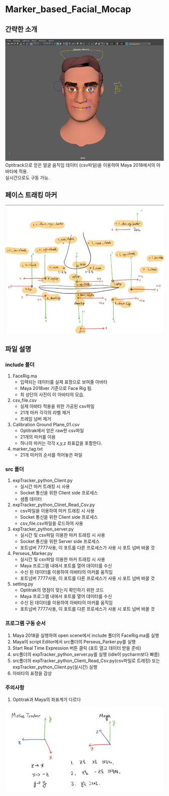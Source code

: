 # Marker_based_Facial_Mocap

## 간략한 소개
![Perseus](./images/Perseus.png)
Optitrack으로 얻은 얼굴 움직임 데이터 (csv파일)을 이용하여 Maya 2018에서의 아바타에 적용. <br>
실시간으로도 구동 가능. <br>

## 페이스 트래킹 마커
![marker_position](./images/marker_position.png.jpg)

## 파일 설명
### include 폴더
<ol>
    <li>FaceRig.ma
        <ul>
            <li>입력되는 데이터를 실제 표정으로 보여줄 아바타</li>
            <li>Maya 2018ver 기준으로 Face Rig 됨.</li>
            <li>최 상단의 사진이 이 아바타의 모습.</li>
        </ul>
    </li>
    <li>csv_file.csv
        <ul>
            <li>실제 아바타 적용을 위한 가공된 csv파일</li>
            <li>21개 마커 각각의 라벨 제거</li>
            <li>프레임 넘버 제거</li>
        </ul>
    </li>
    <li>Calibration Ground Plane_01.csv
        <ul>
            <li>Optitrak에서 얻은 raw한 csv파일</li>
            <li>21개의 마커를 이용</li>
            <li>하나의 마커는 각각 x,y,z 좌표값을 포함한다.</li>
        </ul>
    </li>
    <li>marker_tag.txt
        <ul>
            <li>21개 마커의 순서를 적어놓은 파일</li>
        </ul>
    </li>
</ol>

### src 폴더
<ol>
    <li> expTracker_python_Client.py
        <ul>
            <li>실시간 마커 트래킹 시 사용</li>
            <li>Socket 통신을 위한 Client side 프로세스</li>
            <li>샘플 데이터</li>
        </ul>
    </li>
        <li> expTracker_python_Clinet_Read_Csv.py
        <ul>
            <li>csv파일을 이용하여 마커 트래킹 시 사용</li>
            <li>Socket 통신을 위한 Client side 프로세스</li>
            <li>csv_file.csv파일을 로드하여 사용</li>
        </ul>
    </li>
    <li> expTracker_python_server.py
        <ul>
            <li>실시간 및 csv파일 이용한 마커 트래킹 시 사용</li>
            <li>Socket 통신을 위한 Server side 프로세스</li>
            <li>포트넘버 7777사용, 이 포트를 다른 프로세스가 사용 시 포트 넘버 바꿀 것</li>
        </ul>
    </li>
    <li> Perseus_Marker.py
        <ul>
            <li>실시간 및 csv파일 이용한 마커 트래킹 시 사용</li>
            <li>Maya 프로그램 내에서 포트를 열어 데이터를 수신</li>
            <li>수신 된 데이터를 이용하여 아바타의 마커를 움직임</li>
            <li>포트넘버 7777사용, 이 포트를 다른 프로세스가 사용 시 포트 넘버 바꿀 것</li>
        </ul>
    </li>
    <li> setting.py
        <ul>
            <li>Optitrak의 영점이 맞는지 확인하기 위한 코드</li>
            <li>Maya 프로그램 내에서 포트를 열어 데이터를 수신</li>
            <li>수신 된 데이터를 이용하여 아바타의 마커를 움직임</li>
            <li>포트넘버 7777사용, 이 포트를 다른 프로세스가 사용 시 포트 넘버 바꿀 것</li>
        </ul>
    </li>
</ol>


### 프로그램 구동 순서
<ol>
    <li>Maya 2018을 실행하여 open scene에서 include 폴더의 FaceRig.ma를 실행</li>
    <li>Maya의 script Editor에서 src폴더의 Perseus_Parker.py를 실행</li>
    <li>Start Real Time Expression 버튼 클릭 (포트 열고 데이터 받을 준비)</li>
    <li>src폴더의 expTracker_python_server.py를 실행 (idle이 pycharm보다 빠름)</li>
    <li>src폴더의 expTracker_python_Client_Read_Csv.py(csv파일로 트레킹) 또는 expTracker_python_Client.py(실시간) 실행</li>
    <li>아바타의 표정을 감상</li>
</ol>

### 주의사항

<Ol>
    <li> Optitrak과 Maya의 좌표계가 다르다 <br></li>    
</Ol>

![warning1](./images/warning1.png.jpg)